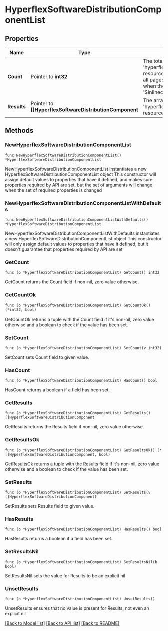 # HyperflexSoftwareDistributionComponentList

## Properties

Name | Type | Description | Notes
------------ | ------------- | ------------- | -------------
**Count** | Pointer to **int32** | The total number of &#39;hyperflex.SoftwareDistributionComponent&#39; resources matching the request, accross all pages. The &#39;Count&#39; attribute is included when the HTTP GET request includes the &#39;$inlinecount&#39; parameter. | [optional] 
**Results** | Pointer to [**[]HyperflexSoftwareDistributionComponent**](HyperflexSoftwareDistributionComponent.md) | The array of &#39;hyperflex.SoftwareDistributionComponent&#39; resources matching the request. | [optional] 

## Methods

### NewHyperflexSoftwareDistributionComponentList

`func NewHyperflexSoftwareDistributionComponentList() *HyperflexSoftwareDistributionComponentList`

NewHyperflexSoftwareDistributionComponentList instantiates a new HyperflexSoftwareDistributionComponentList object
This constructor will assign default values to properties that have it defined,
and makes sure properties required by API are set, but the set of arguments
will change when the set of required properties is changed

### NewHyperflexSoftwareDistributionComponentListWithDefaults

`func NewHyperflexSoftwareDistributionComponentListWithDefaults() *HyperflexSoftwareDistributionComponentList`

NewHyperflexSoftwareDistributionComponentListWithDefaults instantiates a new HyperflexSoftwareDistributionComponentList object
This constructor will only assign default values to properties that have it defined,
but it doesn't guarantee that properties required by API are set

### GetCount

`func (o *HyperflexSoftwareDistributionComponentList) GetCount() int32`

GetCount returns the Count field if non-nil, zero value otherwise.

### GetCountOk

`func (o *HyperflexSoftwareDistributionComponentList) GetCountOk() (*int32, bool)`

GetCountOk returns a tuple with the Count field if it's non-nil, zero value otherwise
and a boolean to check if the value has been set.

### SetCount

`func (o *HyperflexSoftwareDistributionComponentList) SetCount(v int32)`

SetCount sets Count field to given value.

### HasCount

`func (o *HyperflexSoftwareDistributionComponentList) HasCount() bool`

HasCount returns a boolean if a field has been set.

### GetResults

`func (o *HyperflexSoftwareDistributionComponentList) GetResults() []HyperflexSoftwareDistributionComponent`

GetResults returns the Results field if non-nil, zero value otherwise.

### GetResultsOk

`func (o *HyperflexSoftwareDistributionComponentList) GetResultsOk() (*[]HyperflexSoftwareDistributionComponent, bool)`

GetResultsOk returns a tuple with the Results field if it's non-nil, zero value otherwise
and a boolean to check if the value has been set.

### SetResults

`func (o *HyperflexSoftwareDistributionComponentList) SetResults(v []HyperflexSoftwareDistributionComponent)`

SetResults sets Results field to given value.

### HasResults

`func (o *HyperflexSoftwareDistributionComponentList) HasResults() bool`

HasResults returns a boolean if a field has been set.

### SetResultsNil

`func (o *HyperflexSoftwareDistributionComponentList) SetResultsNil(b bool)`

 SetResultsNil sets the value for Results to be an explicit nil

### UnsetResults
`func (o *HyperflexSoftwareDistributionComponentList) UnsetResults()`

UnsetResults ensures that no value is present for Results, not even an explicit nil

[[Back to Model list]](../README.md#documentation-for-models) [[Back to API list]](../README.md#documentation-for-api-endpoints) [[Back to README]](../README.md)


